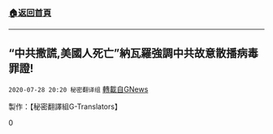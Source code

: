 ###  [:house:返回首頁](https://github.com/ourhimalayas/txt)
---

## “中共撒謊,美國人死亡”納瓦羅強調中共故意散播病毒罪證!
`2020-07-28 20:20 秘密翻译组` [轉載自GNews](https://gnews.org/zh-hant/278760/)

製作：【秘密翻譯組G-Translators】

0
